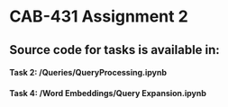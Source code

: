 # CAB-431 Assignment 2
## Source code for tasks is available in:
#### Task 2: /Queries/QueryProcessing.ipynb
#### Task 4: /Word Embeddings/Query Expansion.ipynb